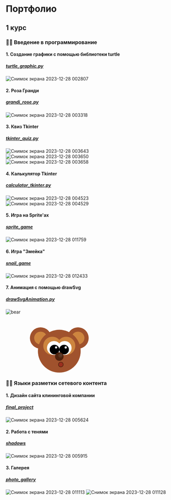# Портфолио
## 1 курс
###  👩‍💻 Введение в программирование

#### 1. Создание графики с помощью библиотеки turtle
##### [turtle_graphic.py](https://github.com/KatyaTurusina/portfolio/blob/main/python/turtle_graphic.py)
![Снимок экрана 2023-12-28 002807](https://github.com/KatyaTurusina/portfolio/assets/130843083/66d7fcaa-2363-413d-bd74-cb7f89bfaacd)

#### 2. Роза Гранди
##### [grandi_rose.py](https://github.com/KatyaTurusina/portfolio/blob/main/python/grandi_rose.py)
![Снимок экрана 2023-12-28 003318](https://github.com/KatyaTurusina/portfolio/assets/130843083/d645fd8c-5025-4a43-aa34-14186e5eacd5)

#### 3. Квиз Tkinter
##### [tkinter_quiz.py](https://github.com/KatyaTurusina/portfolio/blob/main/python/tkinter_quiz.py)
![Снимок экрана 2023-12-28 003643](https://github.com/KatyaTurusina/portfolio/assets/130843083/5a965f4e-923f-4e9b-8cf0-d008521ef7c9)
![Снимок экрана 2023-12-28 003650](https://github.com/KatyaTurusina/portfolio/assets/130843083/3f188e8f-bfe1-4467-93e6-5e4b6824825d)
![Снимок экрана 2023-12-28 003658](https://github.com/KatyaTurusina/portfolio/assets/130843083/9591f12d-0b27-428a-99e7-9a477ea3a093)

#### 4. Калькулятор Tkinter
##### [calculator_tkinter.py](https://github.com/KatyaTurusina/portfolio/blob/main/python/calculator_tkinter.py)
![Снимок экрана 2023-12-28 004523](https://github.com/KatyaTurusina/portfolio/assets/130843083/385fc09f-f105-4737-9dc7-9d6cf372df04)
![Снимок экрана 2023-12-28 004529](https://github.com/KatyaTurusina/portfolio/assets/130843083/e35670ed-1ab4-4cc5-b16e-364a4a04e534)

#### 5. Игра на Sprite'ах
##### [sprite_game](https://github.com/KatyaTurusina/portfolio/blob/main/python/sprite_game)
![Снимок экрана 2023-12-28 011759](https://github.com/KatyaTurusina/portfolio/assets/130843083/a04a45ec-1874-4ddc-b48e-8a63b6986719)

#### 6. Игра "Змейка"
##### [snail_game](https://github.com/KatyaTurusina/portfolio/blob/main/python/snail_game)
![Снимок экрана 2023-12-28 012433](https://github.com/KatyaTurusina/portfolio/assets/130843083/76c5ce47-5c46-403c-a734-2b86e1216980)

#### 7. Анимация с помощью drawSvg
##### [drawSvgAnimation.py](https://github.com/KatyaTurusina/portfolio/blob/main/python/drawSvgAnimation.py)
![bear](https://github.com/KatyaTurusina/portfolio/assets/130843083/162dc111-ed4f-4a7d-a122-9414632f4bd8)
<?xml version="1.0" encoding="UTF-8"?>
<svg xmlns="http://www.w3.org/2000/svg" xmlns:xlink="http://www.w3.org/1999/xlink"
     width="2100" height="700" viewBox="-150.0 -50.0 300 100">
<defs>
</defs>
<circle cx="-85" cy="-15" r="20" fill="#A0522D">
<animate repeatCount="indefinite" attributeName="cy" dur="4s" values="-15;-10;-15;-12;-10;-14;-12;-15" />
</circle>
<circle cx="-15" cy="-15" r="20" fill="#A0522D">
<animate repeatCount="indefinite" attributeName="cy" dur="4s" values="-15;-10;-15;-12;-10;-14;-12;-15" />
</circle>
<circle cx="-85" cy="-15" r="12" fill="#CD853F">
<animate repeatCount="indefinite" attributeName="cy" dur="4s" values="-15;-10;-15;-12;-10;-14;-12;-15" />
</circle>
<circle cx="-15" cy="-15" r="12" fill="#CD853F">
<animate repeatCount="indefinite" attributeName="cy" dur="4s" values="-15;-10;-15;-12;-10;-14;-12;-15" />
</circle>
<circle cx="-50" cy="10" r="40" fill="#A0522D" />
<circle cx="-63" cy="0" r="17" fill="#CD853F" />
<circle cx="-37" cy="0" r="17" fill="#CD853F" />
<circle cx="-60" cy="4" r="13" fill="white" />
<circle cx="-40" cy="4" r="13" fill="white" />
<circle cx="-59" cy="7" r="9" fill="black" />
<circle cx="-41" cy="7" r="9" fill="black" />
<circle cx="-56" cy="3" r="2" fill="white" />
<circle cx="-38" cy="3" r="2" fill="white" />
<circle cx="-38" cy="3" r="2" fill="white" />
<circle cx="-50" cy="20" r="8" fill="#4d220e" />
<circle cx="-48" cy="18" r="4" fill="#59351f" />
<circle cx="-47" cy="17" r="2" fill="#5a3d30" />
<circle cx="-47" cy="35" r="5" fill="#4d220e">
<animateTransform type="scale" repeatCount="indefinite" attributeName="transform" dur="2s" values="1,1;1.07,1" />
</circle>
<circle cx="-47" cy="35" r="4" fill="#9b2f1f">
<animateTransform type="scale" repeatCount="indefinite" attributeName="transform" dur="2s" values="1,1;1.07,1" />
</circle>
</svg>


###  👩‍💻 Языки разметки сетевого контента
#### 1. Дизайн сайта клининговой компании
##### [final_project](https://github.com/KatyaTurusina/portfolio/tree/main/html/final_project)
![Снимок экрана 2023-12-28 005624](https://github.com/KatyaTurusina/portfolio/assets/130843083/f5bcb9ad-81a9-4677-89c2-f346a1308290)

#### 2. Работа с тенями
##### [shadows](https://github.com/KatyaTurusina/portfolio/tree/main/html/shadows)
![Снимок экрана 2023-12-28 005915](https://github.com/KatyaTurusina/portfolio/assets/130843083/c077c9ca-71dc-4d33-ae0f-06a04578c38e)

#### 3. Галерея
##### [photo_gallery](https://github.com/KatyaTurusina/portfolio/tree/main/html/photo_gallery)
![Снимок экрана 2023-12-28 011113](https://github.com/KatyaTurusina/portfolio/assets/130843083/0b458aef-ac5e-44e3-83e6-5fda03e6c462)
![Снимок экрана 2023-12-28 011128](https://github.com/KatyaTurusina/portfolio/assets/130843083/12c63968-66ae-45b7-b6ea-115ee30d3896)

